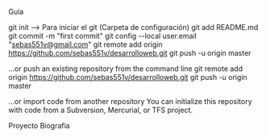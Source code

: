 Guía 

git init --> Para iniciar el git (Carpeta de configuración)
git add README.md
git commit -m "first commit"
git config --local user.email "sebas551v@gmail.com"
git remote add origin https://github.com/sebas551v/desarrolloweb.git
git push -u origin master

…or push an existing repository from the command line
git remote add origin https://github.com/sebas551v/desarrolloweb.git
git push -u origin master

…or import code from another repository
You can initialize this repository with code from a Subversion, Mercurial, or TFS project.

Proyecto Biografia